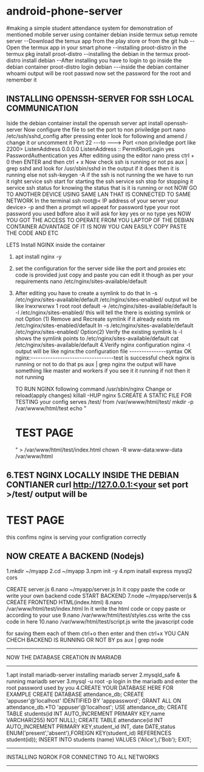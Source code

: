 # android-phone-server
#making a simple student attendance system for demonstration of mentioned mobile server
using container debian inside termux setup remote server
--Download the temux app from the play store or from the git hub
--Open the termux app in your smart phone 
--installing proot-distro in the termux
     pkg install proot-distro
--installing the debian in the termux 
     proot-distro install debian
--After installing you have to login to go inside the debian container
     proot-distro login debian
---inside the debian container 
    whoami 
    output will be root 
    passwd 
    now set the password for the root and remember it
    
INSTALLING OPENSSH-SERVER FOR SSH LOCAL COMMUNICATION
-------------------------------------------------------
Iside the debian container install the openssh server
  apt install openssh-server
Now configure the file to set the port to non priviledge port
  nano /etc/ssh/sshd_config
  after pressing enter look for following and amend / change it or uncomment it
    Port 22 ---to ---> Port <non priviledge port like 2200>
    ListenAddress 0.0.0.0 
    ListenAddress ::
    PermitRootLogin yes
    PasswordAuthentication yes
    After editing using the editor nano press ctrl + 0 then ENTER and then ctrl + x
  Now check ssh is running or not
    ps aux | grep sshd          and look for /usr/sbin/sshd in the output if it does then it is running else not 
    ssh-keygen -A
    if the ssh is not running the we have to run it right
    service ssh start            for starting the ssh 
    service ssh stop             for stopping it
    service ssh status           for knowing the status that is it is running or not 
  NOW GO TO ANOTHER DEVICE USING SAME LAN THAT IS CONNECTED TO SAME NETWORK
    In the terminal 
    ssh root@< IP address of your server your device> -p <port you set>     and then a prompt wil appeat for password type your root password you used bdfore also it will ask for key yes or no type yes
    NOW YOU GOT THE ACCESS TO OPERATE FROM YOU LAPTOP OF THE DEBIAN CONTAINER
    ADVANTAGE OF IT IS NOW YOU CAN EASILY COPY PASTE THE CODE AND ETC 

LETS Install NGINX inside the container
  1. apt install nginx -y
  2. set the configuration for the server side like the port and proxies etc code is provided just copy and paste you can edit it though as per your requirements
     nano /etc/nginx/sites-available/default
  3. After editing you have to create a symlink to do that
     ln -s /etc/nginx/sites-available/default /etc/nginx/sites-enabled/
     output wil be like lrwxrwxrwx 1 root root default -> /etc/nginx/sites-available/default
     ls -l /etc/nginx/sites-enabled/         this will tell the there is existing symlink or not
     Option (1) Remove and Recreate symlink if it already exists
         rm /etc/nginx/sites-enabled/default
         ln -s /etc/nginx/sites-available/default /etc/nginx/sites-enabled/
     Option(2) Verify the existing symlink
         ls -l shows the symlink points to  /etc/nginx/sites-available/default
         cat /etc/nginx/sites-available/default
 4.Verify nginx configuration
     nginx -t
     output will be like nginx:the configuration file ---------------syntax OK
                         nginx:----------------------------------test is successful
     check nginx is running or not to do that
     ps aux | grep nginx
     the output will have something like master  and workers if you see it it running if not then it not running
     
     TO RUN NGINX following command
     /usr/sbin/nginx
     Change or reload(apply changes)
     killall -HUP nginx
5.CREATE A STATIC FILE FOR TESTING
     your config serves /test/ from /var/wwww/html/test/
     mkdir -p /var/wwww/html/test
     echo "<h1>TEST PAGE</h1>" > /var/www/html/test/index.html
     chown -R www-data:www-data /var/www/html

6.TEST NGINX LOCALLY INSIDE THE DEBIAN CONTIANER
    curl http://127.0.0.1:<your set port >/test/
    output will be <h1>TEST PAGE</h1>    this confims nginx is serving your configration correctly
------------------------------------------------------------------------------------
NOW CREATE A BACKEND (Nodejs)
----------------------------------------------------------------------------------
1.mkdir ~/myapp
2.cd ~/myapp
3.npm init -y
4.npm inatall express mysql2 cors

CREATE server.js
6.nano  ~/myapp/server.js 
    In it copy paste the code or write your own backend code
START BACKEND
7.node ~/myapp/server/js &
CREATE FRONTEND
HTML(index.html)
8.nano /var/www/html/test/index.html
  In it write the html code or copy paste or according to your use
9.nano /var/www/html/test/styles.css
  write the css code in here
10.nano /var/www/html/test/script.js
  write the javascript code

  for saving them each of them ctrl+o then enter and then ctrl+x
YOU CAN CHECH BACKEND IS RUNNING OR NOT BY    ps aux | grep node

___________________________________________________________________________________________
NOW THE DATABASE CREATION IN MARIADB
_______________________________________________________________________________________
1.apt install mariadb-server           installing mariadb server
2.mysqld_safe &                        running mariadb server
3.mysql -u root -p                     login in the mariadb and enter the root password used by you
4.CREATE YOUR DATABASE HERE FOR EXAMPLE
  CREATE DATABASE attendance_db;
  CREATE 'appuser'@'localhost' IDENTIFIED BY 'apppassword';
  GRANT ALL ON attendance_db.*TO 'appuser'@'localhost';
  USE attendance_db;
  CREATE TABLE students(id INT AUTO_INCREMENT PRIMARY KEY,name VARCHAR(255) NOT NULL);
  CREATE TABLE attendance(id INT AUTO_INCREMENT PRIMARY KEY,student_id INT, date DATE,status ENUM('present','absent'),FOREIGN KEY(student_id) REFERENCES student(id));
  INSERT INTO students (name) VALUES ('Alice'),('Bob');
  EXIT;
_________________________________________________________________________________________
INSTALLING NGROK FOR CONNECTING TO ALL NETWORKS
_________________________________________________________________________________________

  
